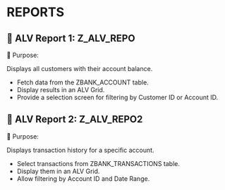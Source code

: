 # **REPORTS**
## 🔹 **ALV Report 1:** Z_ALV_REPO

📌 Purpose:

Displays all customers with their account balance.

- Fetch data from the ZBANK_ACCOUNT table.
- Display results in an ALV Grid.
- Provide a selection screen for filtering by Customer ID or Account ID.

## 🔹 **ALV Report 2:** Z_ALV_REPO2

📌 Purpose:

Displays transaction history for a specific account.

- Select transactions from ZBANK_TRANSACTIONS table.
- Display them in an ALV Grid.
- Allow filtering by Account ID and Date Range.
